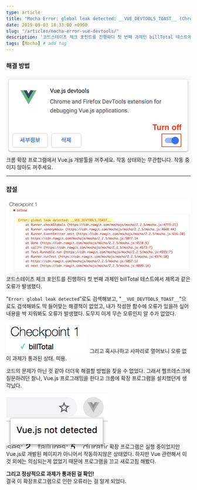 ```yaml
---
type: article
title: "Mocha Error: global leak detected: __VUE_DEVTOOLS_TOAST__ (Chrome Browser)"
date: 2019-09-03 18:33:00 +0900
slug: "/articles/mocha-error-vue-devtools/"
description: '코드스테이츠 체크 포인트를 진행하다 첫 번째 과제인 billTotal 테스트에서 제목과 같은 오류가 발생했다. "Error: global leak detected”로도 검색해보고, "__VUE_DEVTOOLS_TOAST__"으로도 검색해봐도 딱 들어맞는 해결책이 없었고, 내가 작성한 함수에 오류가 있을까 싶어 내용을 싹 지워봐도 오류가 발생했다. 도무지 이게 무슨 오류인지 알 수가 없었다.'
tags: [Mocha] # add tag
---
```


### 해결 방법
![이미지](./mocha-error-vue-devtools-1.png)
크롬 확장 프로그램에서 Vue.js 개발툴을 꺼주세요. 작동 상태와는 무관합니다. 작동 중이지 않아도 꺼주세요.

___
### 잡설
![이미지](./mocha-error-vue-devtools-2.png)
코드스테이츠 체크 포인트를 진행하다 첫 번째 과제인 billTotal 테스트에서 제목과 같은 오류가 발생했다.

"`Error: global leak detected`”로도 검색해보고,  "`__VUE_DEVTOOLS_TOAST__`"으로도 검색해봐도 딱 들어맞는 해결책이 없었고,
내가 작성한 함수에 오류가 있을까 싶어 내용을 싹 지워봐도 오류가 발생했다. 도무지 이게 무슨 오류인지 알 수가 없었다.

![이미지](./mocha-error-vue-devtools-3.png)
그리고 혹시나하고 사파리로 열어보니 오류 없이 과제가 통과된 상태. 띠용.

코드의 문제가 아닌 것 같아 더더욱 해결할 방법을 찾을 수 없었다.
그래서 헬프데스크에 질문하려던 찰나, Vue.js 프로그래밍을 한다고 크롬에 확장 프로그램을 설치했던게 생각났다.

![이미지](./mocha-error-vue-devtools-4.png) 
확장 프로그램은 실행 중이었지만 Vue.js로 개발된 페이지가 아니어서 작동하지않은 상태였다.
하지만 Vue 관련해서 이 것 외에는 의심되는게 없었기 때문에 프로그램을 끄고 새로고침 해봤다.

**그리고 정상적으로 과제가 통과된 걸 확인!**  
결국 이 확장프로그램으로 인한 오류라는 걸 알게 되었다.
